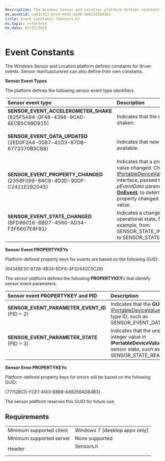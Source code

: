 ```yaml
---
Description: The Windows Sensor and Location platform defines constants for driver events. Sensor manfuactureres can also define their own constants.
ms.assetid: ca61c912-bce5-4e41-ab48-40615d5b93ba
title: Event Constants (Sensors.h)
ms.topic: reference
ms.date: 05/31/2018
---
```


# Event Constants

The Windows Sensor and Location platform defines constants for driver events. Sensor manfuactureres can also define their own constants.

**Sensor Event Types**

The platform defines the following sensor event type identifiers.



| Sensor event type                                                                                                                                                                                                                                                                                                    | Description                                                                                                                                                                                                                                                                                                           |
|:---------------------------------------------------------------------------------------------------------------------------------------------------------------------------------------------------------------------------------------------------------------------------------------------------------------------|:----------------------------------------------------------------------------------------------------------------------------------------------------------------------------------------------------------------------------------------------------------------------------------------------------------------------|
| <span id="SENSOR_EVENT_ACCELEROMETER_SHAKE"></span><span id="sensor_event_accelerometer_shake"></span><dl> <dt>**SENSOR\_EVENT\_ACCELEROMETER\_SHAKE**</dt> <dt>{825F5A94-0F48-4396-9CA0-6ECB5C99D915}</dt> </dl> | Indicates that the device was shaken.<br/>                                                                                                                                                                                                                                                                      |
| <span id="SENSOR_EVENT_DATA_UPDATED"></span><span id="sensor_event_data_updated"></span><dl> <dt>**SENSOR\_EVENT\_DATA\_UPDATED**</dt> <dt>{2ED0F2A4-0087-41D3-87DB-6773370B3C88}</dt> </dl>                      | Indicates that new data is available.<br/>                                                                                                                                                                                                                                                                      |
| <span id="SENSOR_EVENT_PROPERTY_CHANGED"></span><span id="sensor_event_property_changed"></span><dl> <dt>**SENSOR\_EVENT\_PROPERTY\_CHANGED**</dt> <dt>{2358F099-84C9-4D3D-90DF-C2421E2B2045}</dt> </dl>          | Indicates that a property value changed. Check the [IPortableDeviceValues](/previous-versions//ms740012(v=vs.85)) interface, passed through the *pEventData* parameter to [**OnEvent**](/windows/win32/api/sensorsapi/nf-sensorsapi-isensorevents-onevent), to determine which property changed and its new value.<br/> |
| <span id="SENSOR_EVENT_STATE_CHANGED"></span><span id="sensor_event_state_changed"></span><dl> <dt>**SENSOR\_EVENT\_STATE\_CHANGED**</dt> <dt>{BFD96016-6BD7-4560-AD34-F2F6607E8F81}</dt> </dl>                   | Indicates a change of operational state, for example, from SENSOR\_STATE\_INITIALIZING to SENSOR\_STATE\_READY.<br/>                                                                                                                                                                                            |



**Sensor Event PROPERTYKEYs**

Platform-defined property keys for events are based on the following GUID:

{64346E30-8728-4B34-BDF6-4F52442C5C28}

The sensor platform defines the following **PROPERTYKEY**s that identify sensor event parameters.



| Sensor event PROPERTYKEY and PID                                                                                                                                                                                                                                                      | Description                                                                                                                                                                         |
|:--------------------------------------------------------------------------------------------------------------------------------------------------------------------------------------------------------------------------------------------------------------------------------------|:------------------------------------------------------------------------------------------------------------------------------------------------------------------------------------|
| <span id="SENSOR_EVENT_PARAMETER_EVENT_ID"></span><span id="sensor_event_parameter_event_id"></span><dl> <dt>**SENSOR\_EVENT\_PARAMETER\_EVENT\_ID**</dt> <dt>(PID = 2)</dt> </dl> | Indicates that the **GUID** value in [IPortableDeviceValues](/previous-versions//ms740012(v=vs.85)) is an event type ID, such as SENSOR\_EVENT\_DATA\_UPDATED.<br/> |
| <span id="SENSOR_EVENT_PARAMETER_STATE"></span><span id="sensor_event_parameter_state"></span><dl> <dt>**SENSOR\_EVENT\_PARAMETER\_STATE**</dt> <dt>(PID = 3)</dt> </dl>           | Indicates that the unsigned integer value in **IPortableDeviceValues** is a sensor state, such as SENSOR\_STATE\_READY.<br/>                                                  |



**Sensor Error PROPERTYKEYs**

Platform-defined property keys for errors will be based on the following GUID:

{77112BCD-FCE1-4f43-B8B8-A88256ADB4B3}

The sensor platform reserves this GUID for future use.

<dl></dl>

## Requirements



|                                     |                                                                                      |
|-------------------------------------|--------------------------------------------------------------------------------------|
| Minimum supported client<br/> | Windows 7 \[desktop apps only\]<br/>                                           |
| Minimum supported server<br/> | None supported<br/>                                                            |
| Header<br/>                   | <dl> <dt>Sensors.h</dt> </dl> |



 

